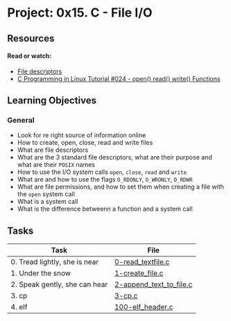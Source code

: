 # Project: 0x15. C - File I/O

## Resources

#### Read or watch:

* [File descriptors](https://intranet.com/rltoken/Duva-9Fjyskt39R__Nnazg)
* [C Programming in Linux Tutorial #024 - open() read() write() Functions](https://intranet.alxswe.com/rltoken/0x05veqiLPSxXmJf9zTtCkQ)
## Learning Objectives

### General

* Look for re right source of information online
* How to create, open, close, read and write files
* What are file descriptors
* What are the 3 standard file descriptors, what are their purpose and what are their <code>POSIX</code> names
* How to use the I/O system calls <code>open</code>, <code>close</code>, <code>read</code> and <code>write</code>
* What are and how to use the flags <code>O_RDONLY</code>, <code>O_WRONLY</code>, <code>O_RDWR</code>
* What are file  permissions, and how to set them when  creating a file with the <code>open</code> system call
* What is a system call
* What is the difference betweenn a function and a system call
## Tasks

| Task | File |
| ---- | ---- |
| 0. Tread lightly, she is near | [0-read_textfile.c](./0-read_textfile.c) |
| 1. Under the snow | [1-create_file.c](./1-create_file.c) |
| 2. Speak gently, she can hear | [2-append_text_to_file.c](./2-append_text_to_file.c) |
| 3. cp | [3-cp.c](./3-cp.c) |
| 4. elf | [100-elf_header.c](./100-elf_header.c) |
